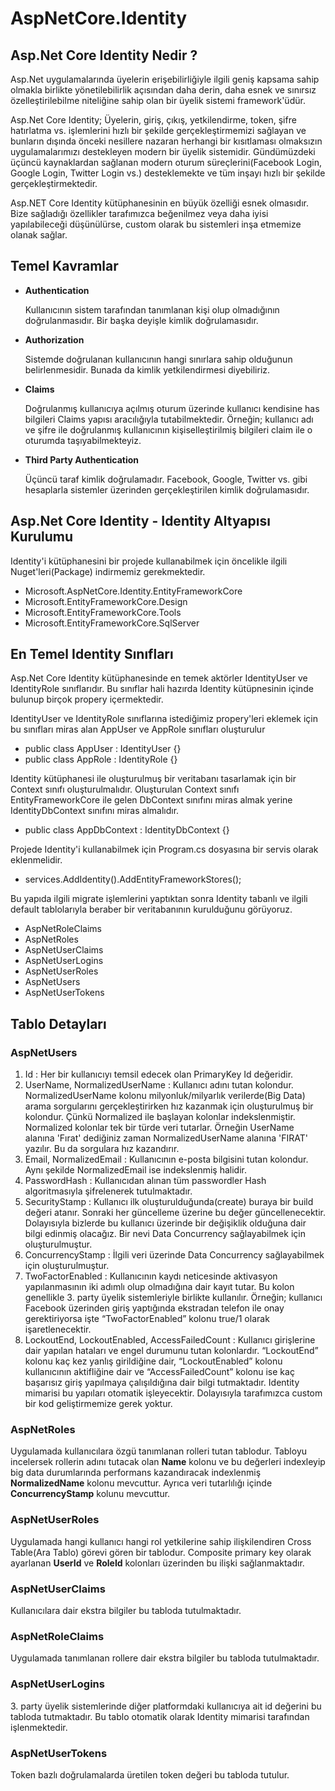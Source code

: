# AspNetCore.Identity

<h2>Asp.Net Core Identity Nedir ?</h2>

<p>Asp.Net uygulamalarında üyelerin erişebilirliğiyle ilgili geniş kapsama sahip olmakla birlikte yönetilebilirlik açısından daha derin, daha esnek ve sınırsız özelleştirilebilme niteliğine sahip olan bir üyelik sistemi framework'üdür.</p>
<p>Asp.Net Core Identity; Üyelerin, giriş, çıkış, yetkilendirme, token, şifre hatırlatma vs. işlemlerini hızlı bir şekilde gerçekleştirmemizi sağlayan ve bunların dışında önceki nesillere nazaran herhangi bir kısıtlaması olmaksızın uygulamalarımızı destekleyen modern bir üyelik sistemidir. Gündümüzdeki üçüncü kaynaklardan sağlanan modern oturum süreçlerini(Facebook Login, Google Login, Twitter Login vs.) desteklemekte ve tüm inşayı hızlı bir şekilde gerçekleştirmektedir.</p>
<p>Asp.NET Core Identity kütüphanesinin en büyük özelliği esnek olmasıdır. Bize sağladığı özellikler tarafımızca beğenilmez veya daha iyisi yapılabileceği düşünülürse, custom olarak bu sistemleri inşa etmemize olanak sağlar.</p>

<h2>Temel Kavramlar</h2>

<ul>
    <li><b>Authentication</b></li>
    <p>Kullanıcının sistem tarafından tanımlanan kişi olup olmadığının doğrulanmasıdır. Bir başka deyişle kimlik doğrulamasıdır.</p>
    <li><b>Authorization</b></li>
    <p>Sistemde doğrulanan kullanıcının hangi sınırlara sahip olduğunun belirlenmesidir. Bunada da kimlik yetkilendirmesi diyebiliriz.</p>
    <li><b>Claims</b></li>
    <p>Doğrulanmış kullanıcıya açılmış oturum üzerinde kullanıcı kendisine has bilgileri Claims yapısı aracılığıyla tutabilmektedir. Örneğin; kullanıcı adı ve şifre ile doğrulanmış kullanıcının kişiselleştirilmiş bilgileri claim ile o oturumda taşıyabilmekteyiz.</p>
    <li><b>Third Party Authentication</b></li>
    <p>Üçüncü taraf kimlik doğrulamadır. Facebook, Google, Twitter vs. gibi hesaplarla sistemler üzerinden gerçekleştirilen kimlik doğrulamasıdır.</p>
</ul>

<h2>Asp.Net Core Identity - Identity Altyapısı Kurulumu</h2>

<p>Identity'i kütüphanesini bir projede kullanabilmek için öncelikle ilgili Nuget'leri(Package) indirmemiz gerekmektedir.</p>

<ul>
    <li>Microsoft.AspNetCore.Identity.EntityFrameworkCore</li>
    <li>Microsoft.EntityFrameworkCore.Design</li>
    <li>Microsoft.EntityFrameworkCore.Tools</li>
    <li>Microsoft.EntityFrameworkCore.SqlServer</li>
</ul>

<h2>En Temel Identity Sınıfları</h2>

<p>Asp.Net Core Identity kütüphanesinde en temek aktörler IdentityUser ve IdentityRole sınıflarıdır. Bu sınıflar hali hazırda Identity kütüpnesinin içinde bulunup birçok propery içermektedir.</p>
<p>IdentityUser ve IdentityRole sınıflarına istediğimiz propery'leri eklemek için bu sınıfları miras alan AppUser ve AppRole sınıfları oluşturulur</p>

<ul>
    <li>public class AppUser : IdentityUser {}</li>
    <li>public class AppRole : IdentityRole {}</li>
</ul>

<p>Identity kütüphanesi ile oluşturulmuş bir veritabanı tasarlamak için bir Context sınıfı oluşturulmalıdır. Oluşturulan Context sınıfı EntityFrameworkCore ile gelen DbContext sınıfını miras almak yerine IdentityDbContext sınıfını miras almalıdır.</p>

<ul>
    <li>public class AppDbContext : IdentityDbContext<AppUser> {} </li>
</ul>

<p>Projede Identity'i kullanabilmek için Program.cs dosyasına bir servis olarak eklenmelidir.</p>

<ul>
    <li>services.AddIdentity<AppUser, IdentityRole>().AddEntityFrameworkStores<AppDbContext>();</li>
</ul>

<p>Bu yapıda ilgili migrate işlemlerini yaptıktan sonra Identity tabanlı ve ilgili default tablolarıyla beraber bir veritabanının kurulduğunu görüyoruz.</p>

<ul>
    <li>AspNetRoleClaims</li>
    <li>AspNetRoles</li>
    <li>AspNetUserClaims</li>
    <li>AspNetUserLogins</li>
    <li>AspNetUserRoles</li>
    <li>AspNetUsers</li>
    <li>AspNetUserTokens</li>
</ul>

<h2>Tablo Detayları</h2>

<h3>AspNetUsers</h3>

<ol>
    <li>Id : Her bir kullanıcıyı temsil edecek olan PrimaryKey Id değeridir.</li>
    <li>UserName, NormalizedUserName : Kullanıcı adını tutan kolondur. NormalizedUserName kolonu milyonluk/milyarlık verilerde(Big Data) arama sorgularını gerçekleştirirken hız kazanmak için oluşturulmuş bir kolondur. Çünkü Normalized ile başlayan kolonlar indekslenmiştir. Normalized kolonlar tek bir türde veri tutarlar. Örneğin UserName alanına 'Fırat' dediğiniz zaman NormalizedUserName alanına 'FIRAT' yazılır. Bu da sorgulara hız kazandırır.</li>
    <li>Email, NormalizedEmail : Kullanıcının e-posta bilgisini tutan kolondur. Aynı şekilde NormalizedEmail ise indekslenmiş halidir.</li>
    <li>PasswordHash : Kullanıcıdan alınan tüm passwordler Hash algoritmasıyla şifrelenerek tutulmaktadır.</li>
    <li>SecurityStamp : Kullanıcı ilk oluşturulduğunda(create) buraya bir build değeri atanır. Sonraki her güncelleme üzerine bu değer güncellenecektir. Dolayısıyla bizlerde bu kullanıcı üzerinde bir değişiklik olduğuna dair bilgi edinmiş olacağız. Bir nevi Data Concurrency sağlayabilmek için oluşturulmuştur.</li>
    <li>ConcurrencyStamp : İlgili veri üzerinde Data Concurrency sağlayabilmek için oluşturulmuştur.</li>
    <li>TwoFactorEnabled : Kullanıcının kaydı neticesinde aktivasyon yapılanmasının iki adımlı olup olmadığına dair kayıt tutar. Bu kolon genellikle 3. party üyelik sistemleriyle birlikte kullanılır. Örneğin; kullanıcı Facebook üzerinden giriş yaptığında ekstradan telefon ile onay gerektiriyorsa işte “TwoFactorEnabled” kolonu true/1 olarak işaretlenecektir.</li>
    <li>LockoutEnd, LockoutEnabled, AccessFailedCount : Kullanıcı girişlerine dair yapılan hataları ve engel durumunu tutan kolonlardır. “LockoutEnd” kolonu kaç kez yanlış girildiğine dair, “LockoutEnabled” kolonu kullanıcının aktifliğine dair ve “AccessFailedCount” kolonu ise kaç başarısız giriş yapılmaya çalışıldığına dair bilgi tutmaktadır. Identity mimarisi bu yapıları otomatik işleyecektir. Dolayısıyla tarafımızca custom bir kod geliştirmemize gerek yoktur.</li>
</ol>

<h3>AspNetRoles</h3>

<p>Uygulamada kullanıcılara özgü tanımlanan rolleri tutan tablodur. Tabloyu incelersek rollerin adını tutacak olan <b>Name</b> kolonu ve bu değerleri indexleyip big data durumlarında performans kazandıracak indexlenmiş <b>NormalizedName</b> kolonu mevcuttur. Ayrıca veri tutarlılığı içinde <b>ConcurrencyStamp</b> kolunu mevcuttur.</p>

<h3>AspNetUserRoles</h3>

<p>Uygulamada hangi kullanıcı hangi rol yetkilerine sahip ilişkilendiren Cross Table(Ara Tablo) görevi gören bir tablodur. Composite primary key olarak ayarlanan <b>UserId</b> ve <b>RoleId</b> kolonları üzerinden bu ilişki sağlanmaktadır.</p>

<h3>AspNetUserClaims</h3>

<p>Kullanıcılara dair ekstra bilgiler bu tabloda tutulmaktadır.</p>

<h3>AspNetRoleClaims</h3>

<p>Uygulamada tanımlanan rollere dair ekstra bilgiler bu tabloda tutulmaktadır.</p>

<h3>AspNetUserLogins</h3>

<p>3. party üyelik sistemlerinde diğer platformdaki kullanıcıya ait id değerini bu tabloda tutmaktadır. Bu tablo otomatik olarak Identity mimarisi tarafından işlenmektedir.</p>

<h3>AspNetUserTokens</h3>

<p>Token bazlı doğrulamalarda üretilen token değeri bu tabloda tutulur.</p>
